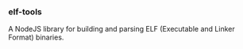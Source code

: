 ### elf-tools

A NodeJS library for building and parsing ELF (Executable and Linker Format) binaries.
